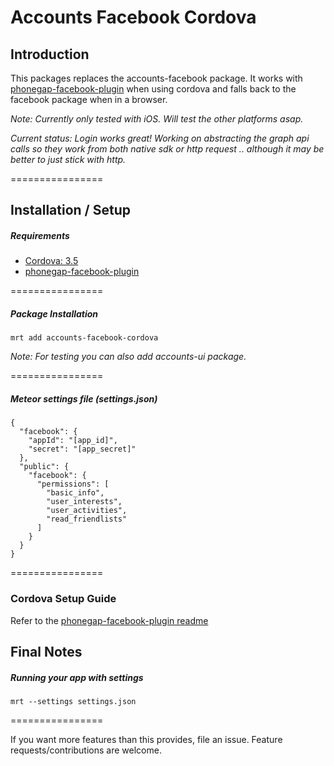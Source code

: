Accounts Facebook Cordova
================

## Introduction

This packages replaces the accounts-facebook package. It works with [phonegap-facebook-plugin](https://github.com/phonegap/phonegap-facebook-plugin) when using cordova and falls back to the facebook package when in a browser. 

*Note: Currently only tested with iOS. Will test the other platforms asap.*

*Current status: Login works great! Working on abstracting the graph api calls so they work from both native sdk or http request .. although it may be better to just stick with http.*

================

## Installation / Setup

##### Requirements
* [Cordova: 3.5](http://cordova.apache.org/)
* [phonegap-facebook-plugin](https://github.com/phonegap/phonegap-facebook-plugin)

================

##### Package Installation
````
mrt add accounts-facebook-cordova
````
*Note: For testing you can also add accounts-ui package.*



================

##### Meteor settings file (settings.json)
````
{
  "facebook": {
    "appId": "[app_id]",
    "secret": "[app_secret]"
  },
  "public": {
    "facebook": {
      "permissions": [
        "basic_info", 
        "user_interests", 
        "user_activities", 
        "read_friendlists"
      ]      
    }
  }
}
````
================

### Cordova Setup Guide
Refer to the [phonegap-facebook-plugin readme](https://github.com/phonegap/phonegap-facebook-plugin)

## Final Notes

##### Running your app with settings
````
mrt --settings settings.json
````
================

If you want more features than this provides, file an issue. Feature requests/contributions are welcome.